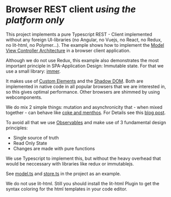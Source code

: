 # Browser REST client _using the platform only_

This project implements a pure Typescript REST - Client implemented without any
foreign UI-libraries (no Angular, no Vuejs, no React, no Redux, no lit-html, no Polymer...).
The example shows how to implement the [Model View Controller Architecture](https://aberger.at/blog/architecture/javafx/2019/10/26/mvc-pattern-javafx.html) in a browser client application.

Although we do not use Redux, this example also demonstrates the most important principle in SPA-Application Design: Immutable state. For that we use a small library: [immer](https://immerjs.github.io/immer/).

It makes use of [Custom Elements](https://developer.mozilla.org/en-US/docs/Web/Web_Components/Using_custom_elements) and the [Shadow DOM](https://developer.mozilla.org/en-US/docs/Web/Web_Components/Using_shadow_DOM). Both are implemented in native code in all popular browsers that we are interested in, so this gives optimal performance.
Other browsers are shimmed by using webcomponents.

We do mix 2 simple things: mutation and asynchronicity that - when mixed together - 
can behave like [coke and menthos](https://www.youtube.com/watch?v=ZwyMcV9emmc). For Details see this [blog post](https://aberger.at/blog/typescript/mvc/2021/05/23/immutable-state.html).


To avoid all that we use [Observables](http://reactivex.io/)
and make use of 3 fundamental design principles:
- Single source of truth
- Read Only State
- Changes are made with pure functions

We use Typescript to implement this, but without the heavy overhead that would be neccessary with libraries like redux or immutablejs.

See [model.ts](./src/model/model.ts) and [store.ts](./src/model/store.ts) in the project as an example.

We do not use lit-html. Still you should install the lit-html Plugin to get the syntax coloring for the html templates in your code editor.

